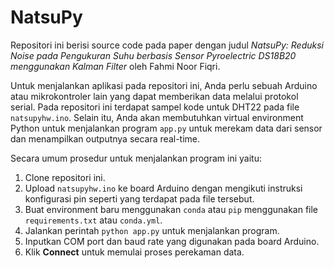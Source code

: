 # NatsuPy

Repositori ini berisi source code pada paper dengan judul *NatsuPy: Reduksi
Noise pada Pengukuran Suhu berbasis Sensor Pyroelectric DS18B20 menggunakan
Kalman Filter* oleh Fahmi Noor Fiqri.

Untuk menjalankan aplikasi pada repositori ini, Anda perlu sebuah Arduino atau
mikrokontroler lain yang dapat memberikan data melalui protokol serial. Pada
repositori ini terdapat sampel kode untuk DHT22 pada file `natsupyhw.ino`.
Selain itu, Anda akan membutuhkan virtual environment Python untuk menjalankan
program `app.py` untuk merekam data dari sensor dan menampilkan outputnya secara
real-time.

Secara umum prosedur untuk menjalankan program ini yaitu:

1. Clone repositori ini.
2. Upload `natsupyhw.ino` ke board Arduino dengan mengikuti instruksi
   konfigurasi pin seperti yang terdapat pada file tersebut.
3. Buat environment baru menggunakan `conda` atau `pip` menggunakan file
   `requirements.txt` atau `conda.yml`.
4. Jalankan perintah `python app.py` untuk menjalankan program.
5. Inputkan COM port dan baud rate yang digunakan pada board Arduino.
6. Klik **Connect** untuk memulai proses perekaman data.
